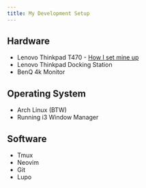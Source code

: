 ```yaml
---
title: My Development Setup
---
```


## Hardware

- Lenovo Thinkpad T470 - [How I set mine up](/setting-up-t470)
- Lenovo Thinkpad Docking Station
- BenQ 4k Monitor

## Operating System

- Arch Linux (BTW)
- Running i3 Window Manager

## Software

- Tmux
- Neovim
- Git
- Lupo
